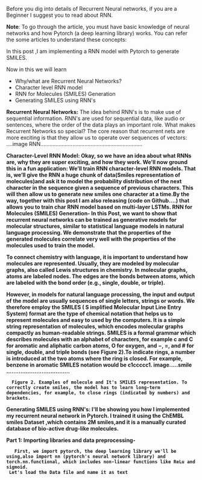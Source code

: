 
Before you dig into details of Recurrent Neural networks, if you are a Beginner I suggest you to read about RNN.

<b>Note</b>: To go through the article, you must have basic knowledge of neural networks and how Pytorch (a deep learning library) works. You can refer the some articles to understand these concepts:

In this post ,I am implementing a RNN model with Pytorch to generate SMILES.

Now in this we will learn 
<ul>
<li> Why/what are Recurrent Neural Networks?</li>
<li> Character level RNN model</li>
<li> RNN for Molecules (SMILES) Generation </li>
<li> Generating SMILES using RNN's</li>
</ul>
<b>Recurrent Neural Networks:</b> The idea behind RNN's is to make use of sequential information. RNN's are used for sequential data, like audio or sentences, where the order of the data plays an important role.
What makes Recurrent Networks so special? The core reason that recurrent nets are more exciting is that they allow us to operate over sequences of vectors:
....image RNN...................................................................


<b>Character-Level RNN Model:<b>  Okay, so we have an idea about what RNNs are, why they are super exciting, and how they work. We’ll now ground this in a fun application: We’ll train RNN character-level RNN models. That is, we’ll give the RNN a huge chunk of data(Smiles representation of molecules)and ask it to model the probability distribution of the next character in the sequence given a sequence of previous characters. This will then allow us to generate new smiles one character at a time.By the way, together with this post I am also releasing (code on Github….) that allows you to train char RNN model based on multi-layer LSTMs.
 <b>RNN for Molecules (SMILES) Generation-<b> In this Post, we want to show that recurrent neural networks can be trained as generative models for molecular structures, similar to statistical language models in natural language processing. We demonstrate that the properties of the generated molecules correlate very well with the properties of the molecules used to train the model.
  
  To connect chemistry with language, it is important to understand how molecules are represented. Usually, they are modeled by molecular graphs, also called Lewis structures in chemistry. In molecular graphs, atoms are labeled nodes. The edges are the bonds between atoms, which are labeled with the bond order (e.g., single, double, or triple).

However, in models for natural language processing, the input and output of the model are usually sequences of single letters, strings or words. We therefore employ the  <b>SMILES<b>  ( <b>S<b>  implified Molecular Input Line Entry System) format are the type of chemical notation that helps us to represent molecules and easy to used by the computers. It is a simple string representation of molecules, which encodes molecular graphs compactly as human-readable strings. SMILES is a formal grammar which describes molecules with an alphabet of characters, for example c and C for aromatic and aliphatic carbon atoms, O for oxygen, and −, =, and # for single, double, and triple bonds (see Figure 2).To indicate rings, a number is introduced at the two atoms where the ring is closed. For example, benzene in aromatic SMILES notation would be c1ccccc1.
                    image.....smile ....................................
 
      Figure 2. Examples of molecule and It's SMILES representation. To correctly create smiles, the model has to learn long-term                                  dependencies, for example, to close rings (indicated by numbers) and brackets.
 <b>Generating SMILES using RNN's:<b>  I'll be showing you how I implemented my recurrent neural network in Pytorch. I trained it using the ChEMBL smiles Dataset ,which contains 2M smiles,and it is a manually curated database of bio-active drug-like molecules.
  
  <b> Part 1: Importing libraries and data preprocessing-<b>
 
       First, we import pytorch, the deep learning library we'll be using,also import nn (pytorch's neural network library) and                        torch.nn.functional, which includes non-linear functions like ReLu and sigmoid.
     Let's load the Data file and name it as text
          
